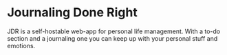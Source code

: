 # Journaling Done Right

JDR is a self-hostable web-app for personal life management.
With a to-do section and a journaling one you can keep up with your personal stuff and emotions.
